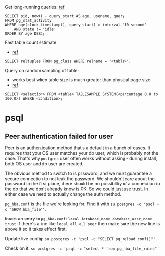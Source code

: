 Get long-running queries:
[ref](https://www.postgresql.org/docs/current/monitoring-stats.html#MONITORING-PG-STAT-ACTIVITY-VIEW)

```
SELECT pid, now() - query_start AS age, usename, query
FROM pg_stat_activity
WHERE age(clock_timestamp(), query_start) > interval '10 second'
	AND state != 'idle'
ORDER BY age DESC;
```

Fast table count estimate:
- [ref](https://wiki.postgresql.org/wiki/Count_estimate)

```
SELECT reltuples FROM pg_class WHERE relname = '<table>';
```

Query on random sampling of table:
- works best when table size is much greater than physical page size
- [ref](https://wiki.postgresql.org/wiki/Count_estimate)

```
SELECT <selection> FROM <table> TABLESAMPLE SYSTEM(<percentage 0.0 to 100.0>) WHERE <condition>;
```

# psql
## Peer authentication failed for user
Peer is an authentication method that's a default in a bunch of cases. It requires that your OS user matches your db user, which is probably not the case. That's why `postgres` user often works without asking - during install, both OS user and db user are created.

The obvious method to switch to is password, and we must guarantee a secure connection to not leak the password. We shouldn't care about the password in the first place, there should be no possibility of a connection to the db that we don't already know is OK. So we could just use trust. In either case we need to actually change the auth method.

`pg_hba.conf` is the file we're looking for. Find it with `su postgres -c 'psql -c "SHOW hba_file"'`.

Insert an entry to `pg_hba.conf`:
`local database_name database_user_name trust`
If there's a line like
`local all all peer`
then make sure the new line is above it so it takes effect first.

Update live config:
`su postgres -c 'psql -c "SELECT pg_reload_conf()"'`.

Check on it:
`su postgres -c 'psql -c "select * from pg_hba_file_rules"'`
